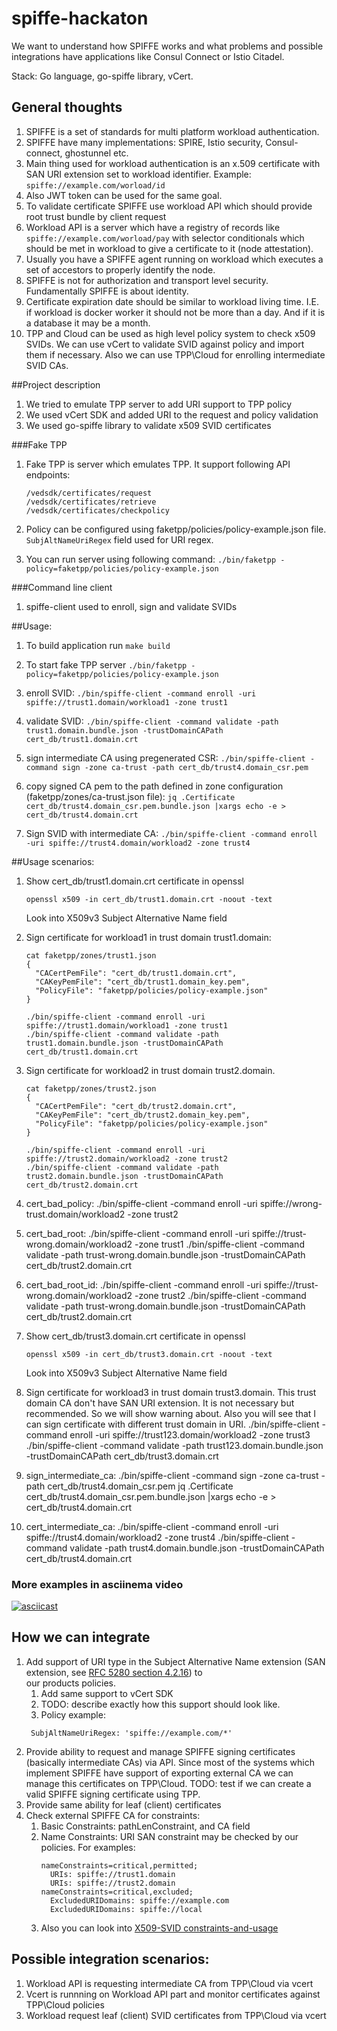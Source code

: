 # spiffe-hackaton
We want to understand how SPIFFE works and what problems and possible integrations 
have applications like Consul Connect or Istio Citadel.

Stack: Go language, go-spiffe library, vCert.

## General thoughts
1. SPIFFE is a set of standards for multi platform workload authentication.
1. SPIFFE have many implementations: SPIRE, Istio security, Consul-connect, ghostunnel etc.
1. Main thing used for workload authentication is an x.509 certificate with SAN URI extension set to workload identifier. 
    Example: `spiffe://example.com/worload/id`  
1. Also JWT token can be used for the same goal.
1. To validate certificate SPIFFE use workload API which should provide root trust bundle by client request
1. Workload API is a server which have a registry of records like `spiffe://example.com/worload/pay` with selector conditionals
    which should be met in workload to give a certificate to it (node attestation).
1. Usually you have a SPIFFE agent running on workload which executes a set of accestors to properly identify the node.
1. SPIFFE is not for authorization and transport level security. Fundamentally SPIFFE is about identity.
1. Certificate expiration date should be similar to workload living time. I.E. if workload is docker worker it should not be more than a day.
    And if it is a database it may be a month.
1. TPP and Cloud can be used as high level policy system to check x509 SVIDs. We can use vCert to validate SVID against
    policy and import them if necessary. Also we can use TPP\Cloud for enrolling intermediate SVID CAs.
    
##Project description
1. We tried to emulate TPP server to add URI support to TPP policy
1. We used vCert SDK and added URI to the request and policy validation
1. We used go-spiffe library to validate x509 SVID certificates

###Fake TPP
1. Fake TPP is server which emulates TPP. It support following API endpoints:
    ```
    /vedsdk/certificates/request
    /vedsdk/certificates/retrieve
    /vedsdk/certificates/checkpolicy
    ```
1. Policy can be configured using faketpp/policies/policy-example.json file.
    `SubjAltNameUriRegex` field used for URI regex.

1. You can run server using following command:
    `./bin/faketpp -policy=faketpp/policies/policy-example.json`
    
###Command line client
1. spiffe-client used to enroll, sign and validate SVIDs

##Usage:

1. To build application run `make build`
1. To start fake TPP server `./bin/faketpp -policy=faketpp/policies/policy-example.json`
1. enroll SVID:
    `./bin/spiffe-client -command enroll -uri spiffe://trust1.domain/workload1 -zone trust1`
1. validate SVID:
    `./bin/spiffe-client -command validate -path trust1.domain.bundle.json -trustDomainCAPath cert_db/trust1.domain.crt`
1. sign intermediate CA using pregenerated CSR:
    `./bin/spiffe-client -command sign -zone ca-trust -path cert_db/trust4.domain_csr.pem`    
 
1. copy signed CA pem to the path defined in zone configuration (faketpp/zones/ca-trust.json file):
    `jq .Certificate cert_db/trust4.domain_csr.pem.bundle.json |xargs echo -e > cert_db/trust4.domain.crt`
    
1. Sign SVID with intermediate CA:
    `./bin/spiffe-client -command enroll -uri spiffe://trust4.domain/workload2 -zone trust4`   

##Usage scenarios:
1. Show cert_db/trust1.domain.crt certificate in openssl
    ```
    openssl x509 -in cert_db/trust1.domain.crt -noout -text
    ```
    Look into X509v3 Subject Alternative Name field
    
1. Sign certificate for workload1 in trust domain trust1.domain:
    ```
    cat faketpp/zones/trust1.json
    {
      "CACertPemFile": "cert_db/trust1.domain.crt",
      "CAKeyPemFile": "cert_db/trust1.domain_key.pem",
      "PolicyFile": "faketpp/policies/policy-example.json"
    }
    
    ./bin/spiffe-client -command enroll -uri spiffe://trust1.domain/workload1 -zone trust1
    ./bin/spiffe-client -command validate -path trust1.domain.bundle.json -trustDomainCAPath cert_db/trust1.domain.crt
    ```

1. Sign certificate for workload2 in trust domain trust2.domain. 
    ```
    cat faketpp/zones/trust2.json
    {
      "CACertPemFile": "cert_db/trust2.domain.crt",
      "CAKeyPemFile": "cert_db/trust2.domain_key.pem",
      "PolicyFile": "faketpp/policies/policy-example.json"
    }

	./bin/spiffe-client -command enroll -uri spiffe://trust2.domain/workload2 -zone trust2
	./bin/spiffe-client -command validate -path trust2.domain.bundle.json -trustDomainCAPath cert_db/trust2.domain.crt    
    ```

1. cert_bad_policy:
	./bin/spiffe-client -command enroll -uri spiffe://wrong-trust.domain/workload2 -zone trust2

1. cert_bad_root:
	./bin/spiffe-client -command enroll -uri spiffe://trust-wrong.domain/workload2 -zone trust1
	./bin/spiffe-client -command validate -path trust-wrong.domain.bundle.json -trustDomainCAPath cert_db/trust2.domain.crt

1. cert_bad_root_id:
	./bin/spiffe-client -command enroll -uri spiffe://trust-wrong.domain/workload2 -zone trust2
	./bin/spiffe-client -command validate -path trust-wrong.domain.bundle.json -trustDomainCAPath cert_db/trust2.domain.crt

1. Show cert_db/trust3.domain.crt certificate in openssl
    ```
    openssl x509 -in cert_db/trust3.domain.crt -noout -text
    ```
    Look into X509v3 Subject Alternative Name field
    
1. Sign certificate for workload3 in trust domain trust3.domain. This trust domain CA don't have SAN URI extension.
 It is not necessary but recommended. So we will show warning about. Also you will see that I can sign certificate with
 different trust domain in URI.
	./bin/spiffe-client -command enroll -uri spiffe://trust123.domain/workload2 -zone trust3
	./bin/spiffe-client -command validate -path trust123.domain.bundle.json -trustDomainCAPath cert_db/trust3.domain.crt


1. sign_intermediate_ca:
	./bin/spiffe-client -command sign -zone ca-trust -path cert_db/trust4.domain_csr.pem
	jq .Certificate cert_db/trust4.domain_csr.pem.bundle.json |xargs echo -e > cert_db/trust4.domain.crt

1. cert_intermediate_ca:
	./bin/spiffe-client -command enroll -uri spiffe://trust4.domain/workload2 -zone trust4
	./bin/spiffe-client -command validate -path trust4.domain.bundle.json -trustDomainCAPath cert_db/trust4.domain.crt
	    
### More examples in asciinema video
 
[![asciicast](https://asciinema.org/a/nyk8QGYzftnytSK88rxtKsMIK.svg)](https://asciinema.org/a/nyk8QGYzftnytSK88rxtKsMIK)

[1]: https://tools.ietf.org/html/rfc5280#section-4.2.1.
[2]: https://github.com/spiffe/spiffe/blob/master/standards/X509-SVID.md#4-constraints-and-usage

     

## How we can integrate
1. Add support of URI type in the Subject Alternative Name extension (SAN extension, see [RFC 5280 section 4.2.16][1]) to\
    our products policies.
    1. Add same support to vCert SDK
    1. TODO: describe exactly how this support should look like.
    1. Policy example:
    ```
     SubjAltNameUriRegex: 'spiffe://example.com/*'
    ```    
1. Provide ability to request and manage SPIFFE signing certificates (basically intermediate CAs) via API. Since most of the systems
    which implement SPIFFE have support of exporting external CA we can manage this certificates on TPP\Cloud.
    TODO: test if we can create a valid SPIFFE signing certificate using TPP.
1. Provide same ability for leaf (client) certificates
1. Check external SPIFFE CA for constraints:
    1. Basic Constraints: pathLenConstraint, and CA field
    1. Name Constraints: URI SAN constraint may be checked by our policies. For examples: 
        ```
        nameConstraints=critical,permitted;
          URIs: spiffe://trust1.domain
          URIs: spiffe://trust2.domain
        nameConstraints=critical,excluded;
          ExcludedURIDomains: spiffe://example.com
          ExcludedURIDomains: spiffe://local
        ```
    1. Also you can look into [X509-SVID constraints-and-usage][2]

## Possible integration scenarios:
1. Workload API is requesting intermediate CA from TPP\Cloud via vcert
1. Vcert is runnning on Workload API part and monitor certificates against TPP\Cloud policies
1. Workload request leaf (client) SVID certificates from TPP\Cloud via vcert

